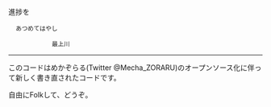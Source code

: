 進捗を

      あつめてはやし

                最上川
---------------------------------------
このコードはめかぞらる(Twitter @Mecha_ZORARU)のオープンソース化に伴って新しく書き直されたコードです。

自由にFolkして、どうぞ。
